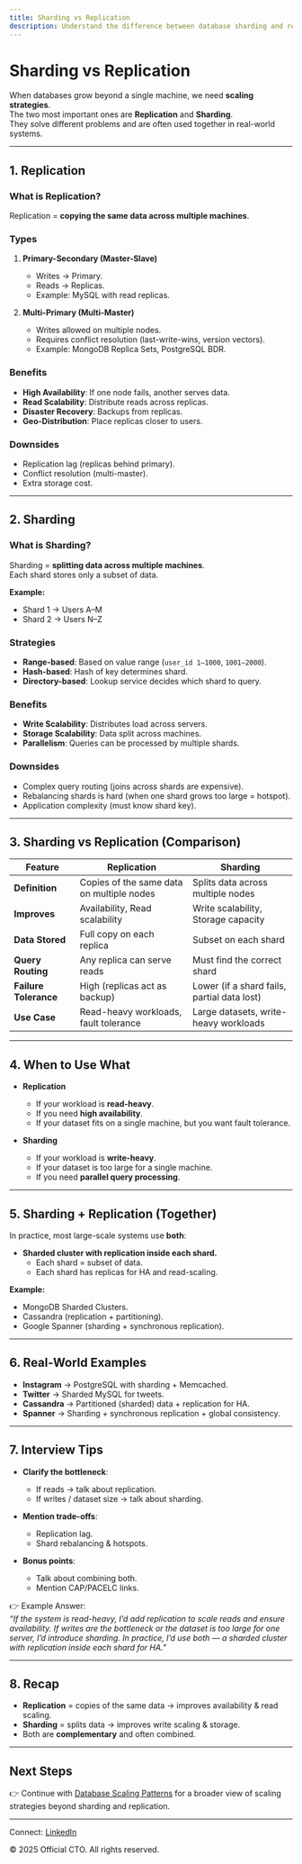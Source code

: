 ```yaml
---
title: Sharding vs Replication
description: Understand the difference between database sharding and replication, when to use them, their trade-offs, and how real-world systems combine both to achieve scalability and reliability.
---
```


# Sharding vs Replication

When databases grow beyond a single machine, we need **scaling strategies**.  
The two most important ones are **Replication** and **Sharding**.  
They solve different problems and are often used together in real-world systems.

---

## 1. Replication

### What is Replication?
Replication = **copying the same data across multiple machines**.  

### Types
1. **Primary-Secondary (Master-Slave)**  
   - Writes → Primary.  
   - Reads → Replicas.  
   - Example: MySQL with read replicas.  

2. **Multi-Primary (Multi-Master)**  
   - Writes allowed on multiple nodes.  
   - Requires conflict resolution (last-write-wins, version vectors).  
   - Example: MongoDB Replica Sets, PostgreSQL BDR.  

### Benefits
- **High Availability**: If one node fails, another serves data.  
- **Read Scalability**: Distribute reads across replicas.  
- **Disaster Recovery**: Backups from replicas.  
- **Geo-Distribution**: Place replicas closer to users.  

### Downsides
- Replication lag (replicas behind primary).  
- Conflict resolution (multi-master).  
- Extra storage cost.  

---

## 2. Sharding

### What is Sharding?
Sharding = **splitting data across multiple machines**.  
Each shard stores only a subset of data.

**Example:**  
- Shard 1 → Users A–M  
- Shard 2 → Users N–Z  

### Strategies
- **Range-based**: Based on value range (`user_id 1–1000`, `1001–2000`).  
- **Hash-based**: Hash of key determines shard.  
- **Directory-based**: Lookup service decides which shard to query.  

### Benefits
- **Write Scalability**: Distributes load across servers.  
- **Storage Scalability**: Data split across machines.  
- **Parallelism**: Queries can be processed by multiple shards.  

### Downsides
- Complex query routing (joins across shards are expensive).  
- Rebalancing shards is hard (when one shard grows too large = hotspot).  
- Application complexity (must know shard key).  

---

## 3. Sharding vs Replication (Comparison)

| Feature                  | Replication                                | Sharding                               |
|--------------------------|--------------------------------------------|----------------------------------------|
| **Definition**           | Copies of the same data on multiple nodes | Splits data across multiple nodes       |
| **Improves**             | Availability, Read scalability            | Write scalability, Storage capacity     |
| **Data Stored**          | Full copy on each replica                  | Subset on each shard                   |
| **Query Routing**        | Any replica can serve reads                | Must find the correct shard            |
| **Failure Tolerance**    | High (replicas act as backup)              | Lower (if a shard fails, partial data lost) |
| **Use Case**             | Read-heavy workloads, fault tolerance      | Large datasets, write-heavy workloads  |

---

## 4. When to Use What

- **Replication**  
  - If your workload is **read-heavy**.  
  - If you need **high availability**.  
  - If your dataset fits on a single machine, but you want fault tolerance.  

- **Sharding**  
  - If your workload is **write-heavy**.  
  - If your dataset is too large for a single machine.  
  - If you need **parallel query processing**.  

---

## 5. Sharding + Replication (Together)

In practice, most large-scale systems use **both**:  

- **Sharded cluster with replication inside each shard.**  
  - Each shard = subset of data.  
  - Each shard has replicas for HA and read-scaling.  

**Example:**  
- MongoDB Sharded Clusters.  
- Cassandra (replication + partitioning).  
- Google Spanner (sharding + synchronous replication).  

---

## 6. Real-World Examples

- **Instagram** → PostgreSQL with sharding + Memcached.  
- **Twitter** → Sharded MySQL for tweets.  
- **Cassandra** → Partitioned (sharded) data + replication for HA.  
- **Spanner** → Sharding + synchronous replication + global consistency.  

---

## 7. Interview Tips

- **Clarify the bottleneck**:  
  - If reads → talk about replication.  
  - If writes / dataset size → talk about sharding.  

- **Mention trade-offs**:  
  - Replication lag.  
  - Shard rebalancing & hotspots.  

- **Bonus points**:  
  - Talk about combining both.  
  - Mention CAP/PACELC links.  

👉 Example Answer:  
*“If the system is read-heavy, I’d add replication to scale reads and ensure availability. If writes are the bottleneck or the dataset is too large for one server, I’d introduce sharding. In practice, I’d use both — a sharded cluster with replication inside each shard for HA.”*

---

## 8. Recap

- **Replication** = copies of the same data → improves availability & read scaling.  
- **Sharding** = splits data → improves write scaling & storage.  
- Both are **complementary** and often combined.  

---

## Next Steps
👉 Continue with [Database Scaling Patterns](/interview-section/database/scaling-patterns.md) for a broader view of scaling strategies beyond sharding and replication.

---

<footer>
  <p>Connect: <a href="https://www.linkedin.com/in/ravi-shankar-a725b0225/">LinkedIn</a></p>
  <p>&copy; 2025 Official CTO. All rights reserved.</p>
</footer>
